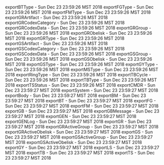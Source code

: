 
exportBTType - Sun Dec 23 23:59:26 MST 2018
exportFGType - Sun Dec 23 23:59:26 MST 2018
exportFMType - Sun Dec 23 23:59:26 MST 2018
exportGRArtifact - Sun Dec 23 23:59:26 MST 2018
exportGRCodexCategory - Sun Dec 23 23:59:26 MST 2018
exportGRCodexData - Sun Dec 23 23:59:26 MST 2018
exportGRGroup - Sun Dec 23 23:59:26 MST 2018
exportGRObelisk - Sun Dec 23 23:59:26 MST 2018
exportGRType - Sun Dec 23 23:59:26 MST 2018
exportGSArtifact - Sun Dec 23 23:59:26 MST 2018
exportGSCodexCategory - Sun Dec 23 23:59:26 MST 2018
exportGSCodexData - Sun Dec 23 23:59:26 MST 2018
exportGSGroup - Sun Dec 23 23:59:26 MST 2018
exportGSObelisk - Sun Dec 23 23:59:26 MST 2018
exportGSType - Sun Dec 23 23:59:26 MST 2018
exportGYType - Sun Dec 23 23:59:26 MST 2018
exportMSType - Sun Dec 23 23:59:26 MST 2018
exportRingType - Sun Dec 23 23:59:26 MST 2018
exportTBCycle - Sun Dec 23 23:59:26 MST 2018
exportTBType - Sun Dec 23 23:59:26 MST 2018
exportTSStatus - Sun Dec 23 23:59:26 MST 2018
exportCMDR - Sun Dec 23 23:59:27 MST 2018
exportSystem - Sun Dec 23 23:59:27 MST 2018
exportBody - Sun Dec 23 23:59:27 MST 2018
exportBM - Sun Dec 23 23:59:27 MST 2018
exportBT - Sun Dec 23 23:59:27 MST 2018
exportFG - Sun Dec 23 23:59:27 MST 2018
exportFM - Sun Dec 23 23:59:27 MST 2018
exportGB - Sun Dec 23 23:59:27 MST 2018
exportGBMessage - Sun Dec 23 23:59:27 MST 2018
exportGEN - Sun Dec 23 23:59:27 MST 2018
exportGENLog - Sun Dec 23 23:59:27 MST 2018
exportGR - Sun Dec 23 23:59:27 MST 2018
exportGRActiveGroup - Sun Dec 23 23:59:27 MST 2018
exportGRActiveObelisk - Sun Dec 23 23:59:27 MST 2018
exportGS - Sun Dec 23 23:59:27 MST 2018
exportGSActiveGroup - Sun Dec 23 23:59:27 MST 2018
exportGSActiveObelisk - Sun Dec 23 23:59:27 MST 2018
exportGY - Sun Dec 23 23:59:27 MST 2018
exportLS - Sun Dec 23 23:59:27 MST 2018
exportTB - Sun Dec 23 23:59:27 MST 2018
exportTS - Sun Dec 23 23:59:27 MST 2018
